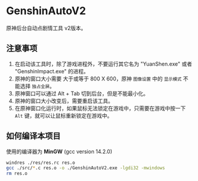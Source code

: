# GenshinAutoV2
原神后台自动点剧情工具 v2版本。

## 注意事项
1. 在启动该工具时，除了游戏进程外，不要运行其它名为 "YuanShen.exe" 或者 "GenshinImpact.exe" 的进程。
2. 原神的窗口大小需要 大于或等于 800 X 600，原神 `图像设置` 中的 `显示模式` 不能选择 `独占全屏`。
3. 原神窗口可以通过 Alt + Tab 切到后台，但是不能最小化。
4. 原神的窗口大小改变后，需要重启该工具。
5. 在原神窗口化运行时，如果鼠标无法锁定在游戏中，只需要在游戏中按一下 `Alt` 键，就可以让鼠标重新锁定在游戏中。

## 如何编译本项目
使用的编译器为 **MinGW** (gcc version 14.2.0)
```bash
windres ./res/res.rc res.o
gcc ./src/*.c res.o -o ./GenshinAutoV2.exe -lgdi32 -mwindows
rm res.o
```

